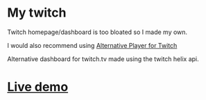 # My twitch
Twitch homepage/dashboard is too bloated so I made my own.  

I would also recommend using [Alternative Player for Twitch](https://chrome.google.com/webstore/detail/alternate-player-for-twit/bhplkbgoehhhddaoolmakpocnenplmhf)  

Alternative dashboard for twitch.tv made using the twitch helix api.  

# [Live demo](https://my-twitch-nabin.netlify.app/)